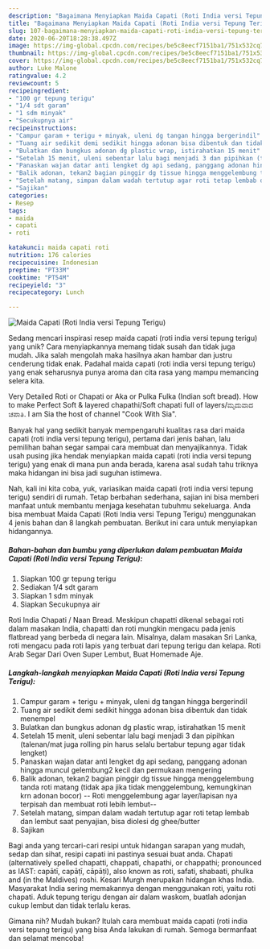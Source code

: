 ```yaml
---
description: "Bagaimana Menyiapkan Maida Capati (Roti India versi Tepung Terigu) Anti Gagal"
title: "Bagaimana Menyiapkan Maida Capati (Roti India versi Tepung Terigu) Anti Gagal"
slug: 107-bagaimana-menyiapkan-maida-capati-roti-india-versi-tepung-terigu-anti-gagal
date: 2020-06-20T18:28:38.497Z
image: https://img-global.cpcdn.com/recipes/be5c8eecf7151ba1/751x532cq70/maida-capati-roti-india-versi-tepung-terigu-foto-resep-utama.jpg
thumbnail: https://img-global.cpcdn.com/recipes/be5c8eecf7151ba1/751x532cq70/maida-capati-roti-india-versi-tepung-terigu-foto-resep-utama.jpg
cover: https://img-global.cpcdn.com/recipes/be5c8eecf7151ba1/751x532cq70/maida-capati-roti-india-versi-tepung-terigu-foto-resep-utama.jpg
author: Luke Malone
ratingvalue: 4.2
reviewcount: 5
recipeingredient:
- "100 gr tepung terigu"
- "1/4 sdt garam"
- "1 sdm minyak"
- "Secukupnya air"
recipeinstructions:
- "Campur garam + terigu + minyak, uleni dg tangan hingga bergerindil"
- "Tuang air sedikit demi sedikit hingga adonan bisa dibentuk dan tidak menempel"
- "Bulatkan dan bungkus adonan dg plastic wrap, istirahatkan 15 menit"
- "Setelah 15 menit, uleni sebentar lalu bagi menjadi 3 dan pipihkan (talenan/mat juga rolling pin harus selalu bertabur tepung agar tidak lengket)"
- "Panaskan wajan datar anti lengket dg api sedang, panggang adonan hingga muncul gelembung2 kecil dan permukaan mengering"
- "Balik adonan, tekan2 bagian pinggir dg tissue hingga menggelembung tanda roti matang (tidak apa jika tidak menggelembung, kemungkinan krn adonan bocor) -- Roti menggelembung agar layer/lapisan nya terpisah dan membuat roti lebih lembut--"
- "Setelah matang, simpan dalam wadah tertutup agar roti tetap lembab dan lembut saat penyajian, bisa diolesi dg ghee/butter"
- "Sajikan"
categories:
- Resep
tags:
- maida
- capati
- roti

katakunci: maida capati roti 
nutrition: 176 calories
recipecuisine: Indonesian
preptime: "PT33M"
cooktime: "PT54M"
recipeyield: "3"
recipecategory: Lunch

---
```



![Maida Capati (Roti India versi Tepung Terigu)](https://img-global.cpcdn.com/recipes/be5c8eecf7151ba1/751x532cq70/maida-capati-roti-india-versi-tepung-terigu-foto-resep-utama.jpg)

Sedang mencari inspirasi resep maida capati (roti india versi tepung terigu) yang unik? Cara menyiapkannya memang tidak susah dan tidak juga mudah. Jika salah mengolah maka hasilnya akan hambar dan justru cenderung tidak enak. Padahal maida capati (roti india versi tepung terigu) yang enak seharusnya punya aroma dan cita rasa yang mampu memancing selera kita.

Very Detailed Roti or Chapati or Aka or Pulka Fulka (Indian soft bread). How to make Perfect Soft &amp; layered chapathi/Soft chapati full of layers/ಮೃದುವಾದ ಚಪಾತಿ. I am Sia the host of channel &#34;Cook With Sia&#34;.

Banyak hal yang sedikit banyak mempengaruhi kualitas rasa dari maida capati (roti india versi tepung terigu), pertama dari jenis bahan, lalu pemilihan bahan segar sampai cara membuat dan menyajikannya. Tidak usah pusing jika hendak menyiapkan maida capati (roti india versi tepung terigu) yang enak di mana pun anda berada, karena asal sudah tahu triknya maka hidangan ini bisa jadi suguhan istimewa.


Nah, kali ini kita coba, yuk, variasikan maida capati (roti india versi tepung terigu) sendiri di rumah. Tetap berbahan sederhana, sajian ini bisa memberi manfaat untuk membantu menjaga kesehatan tubuhmu sekeluarga. Anda bisa membuat Maida Capati (Roti India versi Tepung Terigu) menggunakan 4 jenis bahan dan 8 langkah pembuatan. Berikut ini cara untuk menyiapkan hidangannya.

<!--inarticleads1-->

##### Bahan-bahan dan bumbu yang diperlukan dalam pembuatan Maida Capati (Roti India versi Tepung Terigu):

1. Siapkan 100 gr tepung terigu
1. Sediakan 1/4 sdt garam
1. Siapkan 1 sdm minyak
1. Siapkan Secukupnya air


Roti India Chapati / Naan Bread. Meskipun chapatti dikenal sebagai roti dalam masakan India, chapatti dan roti mungkin mengacu pada jenis flatbread yang berbeda di negara lain. Misalnya, dalam masakan Sri Lanka, roti mengacu pada roti lapis yang terbuat dari tepung terigu dan kelapa. Roti Arab Segar Dari Oven Super Lembut, Buat Homemade Aje. 

<!--inarticleads2-->

##### Langkah-langkah menyiapkan Maida Capati (Roti India versi Tepung Terigu):

1. Campur garam + terigu + minyak, uleni dg tangan hingga bergerindil
1. Tuang air sedikit demi sedikit hingga adonan bisa dibentuk dan tidak menempel
1. Bulatkan dan bungkus adonan dg plastic wrap, istirahatkan 15 menit
1. Setelah 15 menit, uleni sebentar lalu bagi menjadi 3 dan pipihkan (talenan/mat juga rolling pin harus selalu bertabur tepung agar tidak lengket)
1. Panaskan wajan datar anti lengket dg api sedang, panggang adonan hingga muncul gelembung2 kecil dan permukaan mengering
1. Balik adonan, tekan2 bagian pinggir dg tissue hingga menggelembung tanda roti matang (tidak apa jika tidak menggelembung, kemungkinan krn adonan bocor) -- Roti menggelembung agar layer/lapisan nya terpisah dan membuat roti lebih lembut--
1. Setelah matang, simpan dalam wadah tertutup agar roti tetap lembab dan lembut saat penyajian, bisa diolesi dg ghee/butter
1. Sajikan


Bagi anda yang tercari-cari resipi untuk hidangan sarapan yang mudah, sedap dan sihat, resipi capati ini pastinya sesuai buat anda. Chapati (alternatively spelled chapatti, chappati, chapathi, or chappathi; pronounced as IAST: capātī, capāṭī, cāpāṭi), also known as roti, safati, shabaati, phulka and (in the Maldives) roshi. Kesari Murgh merupakan hidangan khas India. Masyarakat India sering memakannya dengan menggunakan roti, yaitu roti chapati. Aduk tepung terigu dengan air dalam waskom, buatlah adonjan cukup lembut dan tidak terlalu keras. 

Gimana nih? Mudah bukan? Itulah cara membuat maida capati (roti india versi tepung terigu) yang bisa Anda lakukan di rumah. Semoga bermanfaat dan selamat mencoba!
